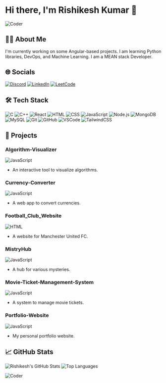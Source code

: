# Hi there, I'm Rishikesh Kumar 👋

![Coder](https://media.giphy.com/media/qgQUggAC3Pfv687qPC/giphy.gif)

## 👨‍💻 About Me
I'm currently working on some Angular-based projects. I am learning Python libraries, DevOps, and Machine Learning. I am a MEAN stack Developer.

## 🌐 Socials
[![Discord](https://img.shields.io/badge/Discord-7289DA?style=for-the-badge&logo=discord&logoColor=white)](https://discord.com) [![LinkedIn](https://img.shields.io/badge/LinkedIn-0A66C2?style=for-the-badge&logo=linkedin&logoColor=white)](https://linkedin.com) [![LeetCode](https://img.shields.io/badge/LeetCode-FFA116?style=for-the-badge&logo=leetcode&logoColor=white)](https://leetcode.com)

## 🛠️ Tech Stack
![C](https://img.shields.io/badge/C-00599C?style=for-the-badge&logo=c&logoColor=white)
![C++](https://img.shields.io/badge/C++-00599C?style=for-the-badge&logo=c%2B%2B&logoColor=white)
![React](https://img.shields.io/badge/React-20232A?style=for-the-badge&logo=react&logoColor=61DAFB)
![HTML](https://img.shields.io/badge/HTML-E34F26?style=for-the-badge&logo=html5&logoColor=white)
![CSS](https://img.shields.io/badge/CSS-1572B6?style=for-the-badge&logo=css3&logoColor=white)
![JavaScript](https://img.shields.io/badge/JavaScript-323330?style=for-the-badge&logo=javascript&logoColor=F7DF1E)
![Node.js](https://img.shields.io/badge/Node.js-339933?style=for-the-badge&logo=nodedotjs&logoColor=white)
![MongoDB](https://img.shields.io/badge/MongoDB-4EA94B?style=for-the-badge&logo=mongodb&logoColor=white)
![MySQL](https://img.shields.io/badge/MySQL-4479A1?style=for-the-badge&logo=mysql&logoColor=white)
![Git](https://img.shields.io/badge/Git-F05032?style=for-the-badge&logo=git&logoColor=white)
![GitHub](https://img.shields.io/badge/GitHub-181717?style=for-the-badge&logo=github&logoColor=white)
![VSCode](https://img.shields.io/badge/VSCode-0078D4?style=for-the-badge&logo=visual%20studio%20code&logoColor=white)
![TailwindCSS](https://img.shields.io/badge/TailwindCSS-38B2AC?style=for-the-badge&logo=tailwind-css&logoColor=white)

## 💼 Projects
### Algorithm-Visualizer
![JavaScript](https://img.shields.io/badge/JavaScript-323330?style=for-the-badge&logo=javascript&logoColor=F7DF1E)
- An interactive tool to visualize algorithms.

### Currency-Converter
![JavaScript](https://img.shields.io/badge/JavaScript-323330?style=for-the-badge&logo=javascript&logoColor=F7DF1E)
- A web app to convert currencies.

### Football_Club_Website
![HTML](https://img.shields.io/badge/HTML-E34F26?style=for-the-badge&logo=html5&logoColor=white)
- A website for Manchester United FC.

### MistryHub
![JavaScript](https://img.shields.io/badge/JavaScript-323330?style=for-the-badge&logo=javascript&logoColor=F7DF1E)
- A hub for various mysteries.

### Movie-Ticket-Management-System
![JavaScript](https://img.shields.io/badge/JavaScript-323330?style=for-the-badge&logo=javascript&logoColor=F7DF1E)
- A system to manage movie tickets.

### Portfolio-Website
![JavaScript](https://img.shields.io/badge/JavaScript-323330?style=for-the-badge&logo=javascript&logoColor=F7DF1E)
- My personal portfolio website.

## 📈 GitHub Stats
![Rishikesh's GitHub Stats](https://github-readme-stats.vercel.app/api?username=rishikeshkumar3102&show_icons=true&theme=dark)
![Top Languages](https://github-readme-stats.vercel.app/api/top-langs/?username=rishikeshkumar3102&layout=compact&theme=dark)

![Coder](https://media.giphy.com/media/L1R1tvI9svkIWwpVYr/giphy.gif)
